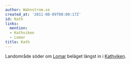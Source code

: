 ```yaml
---
author: Wahnstrom.se
created_at: '2011-08-09T08:00:17Z'
id: Kath
links:
  mention:
  - Kathviken
  - Lomar
title: Kath
---
```


Landområde söder om [Lomar] beläget längst in i [Kathviken].

  [Lomar]: Lomar
  [Kathviken]: Kathviken